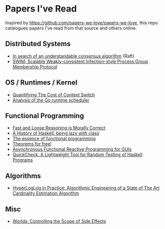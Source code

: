 # Papers I've Read

Inspired by https://github.com/papers-we-love/papers-we-love, this repo
catalogues papers I've read from that source and others online.

## Distributed Systems

* [In search of an understandable consensus algorithm](http://ramcloud.stanford.edu/raft.pdf) (Raft)
* [SWIM: Scalable Weakly-consistent Infection-style Process Group Membership Protocol](http://www.cs.cornell.edu/~asdas/research/dsn02-swim.pdf)

## OS / Runtimes / Kernel

* [Quantifying The Cost of Context Switch](http://www.cs.rochester.edu/u/cli/research/switch.pdf)
* [Analysis of the Go runtime scheduler](http://www.cs.columbia.edu/~aho/cs6998/reports/12-12-11_DeshpandeSponslerWeiss_GO.pdf)

## Functional Programming

* [Fast and Loose Reasoning is Morally Correct](http://www.cs.ox.ac.uk/jeremy.gibbons/publications/fast+loose.pdf)
* [A History of Haskell: being lazy with class](http://research.microsoft.com/en-us/um/people/simonpj/papers/history-of-haskell/index.htm)
* [The essence of functional programming](http://www.eliza.ch/doc/wadler92essence_of_FP.pdf)
* [Theorems for free!](http://ttic.uchicago.edu/~dreyer/course/papers/wadler.pdf)
* [Asynchronous Functional Reactive Programming for GUIs](http://people.seas.harvard.edu/~chong/pubs/pldi13-elm.pdf)
* [QuickCheck: A Lightweight Tool for Random Testing of Haskell Programs](http://www.eecs.northwestern.edu/~robby/courses/395-495-2009-fall/quick.pdf)

## Algorithms

* [HyperLogLog in Practice: Algorithmic Engineering of a State of The Art Cardinality Estimation Algorithm](http://static.googleusercontent.com/media/research.google.com/en/us/pubs/archive/40671.pdf)

## Misc

* [Worlds: Controlling the Scope of Side Effects](http://vpri.org/pdf/rn2008001_worlds.pdf)
